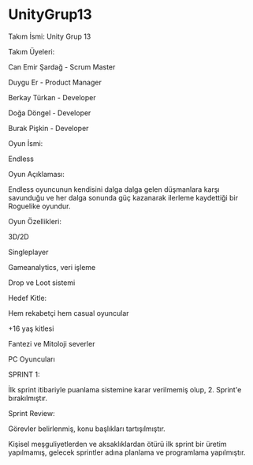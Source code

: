 # UnityGrup13
Takım İsmi: Unity Grup 13

Takım Üyeleri:

Can Emir Şardağ - Scrum Master

Duygu Er - Product Manager

Berkay Türkan - Developer

Doğa Döngel - Developer

Burak Pişkin - Developer

Oyun İsmi:

Endless

Oyun Açıklaması:

Endless oyuncunun kendisini dalga dalga gelen düşmanlara karşı savunduğu ve her dalga sonunda güç kazanarak ilerleme kaydettiği bir Roguelike oyundur.

Oyun Özellikleri:

3D/2D

Singleplayer

Gameanalytics, veri işleme

Drop ve Loot sistemi

Hedef Kitle:

Hem rekabetçi hem casual oyuncular

+16 yaş kitlesi

Fantezi ve Mitoloji severler

PC Oyuncuları

SPRINT 1:

İlk sprint itibariyle puanlama sistemine karar verilmemiş olup, 2. Sprint'e bırakılmıştır.

Sprint Review:

Görevler belirlenmiş, konu başlıkları tartışılmıştır. 

Kişisel meşguliyetlerden ve aksaklıklardan ötürü ilk sprint bir üretim yapılmamış, gelecek sprintler adına planlama ve programlama yapılmıştır.

